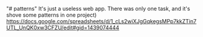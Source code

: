 "# patterns" 
It's just a useless web app. There was only one task, and it's shove some patterns in one project)
https://docs.google.com/spreadsheets/d/1_cLs2wiXJgGqkegsMPp7kkZTin7UTL_UnQK0xw3CFZU/edit#gid=1439074444
